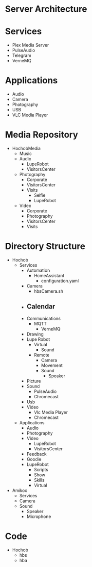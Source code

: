 # Server Architecture

# Services

- Plex Media Server
- PulseAudio
- Telegram
- VerneMQ

# Applications

- Audio
- Camera
- Photography
- USB
- VLC Media Player

# Media Repository

- HochobMedia
  - Music
  - Audio
    - LupeRobot
    - VisitorsCenter
  - Photography
    - Corporate
    - VisitorsCenter
    - Visits
      - Selfie
      - LupeRobot
  - Video
    - Corporate
    - Photography
    - VisitorsCenter
    - Visits

# Directory Structure

- Hochob
  - Services
    - Automation
      - HomeAssistant
        - configuration.yaml
    - Camera
      - hbsCamera.sh
    - Calendar
      - 
    - Communications
      - MQTT
        - VerneMQ 
    - Drawing
    - Lupe Robot
      - Virtual
        - Sound
      - Remote
        - Camera
        - Movement
        - Sound
          - Speaker
    - Picture
    - Sound
      - PulseAudio
      - Chromecast
    - Usb
    - Video
      - Vlc Media Player
      - Chromecast
  - Applications
    - Audio
    - Photography
    - Video
      - LupeRobot
      - VisitorsCenter
    - Feedback
    - Goodie
    - LupeRobot
      - Scripts
      - Show
      - Skills
      - Virtual
- Amikoo
  - Services
  - Camera
  - Sound
    - Speaker
    - Microphone
  
# Code 

- Hochob
  - hbs
  - hba